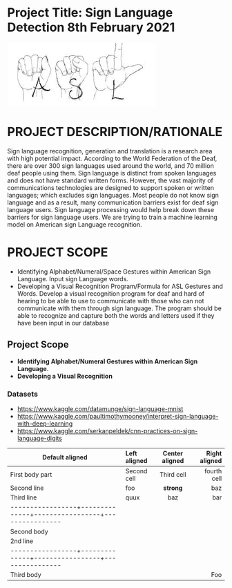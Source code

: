 # Project Title: Sign Language Detection                                          8th February 2021

![asl_asl_studies](Images/asl_asl_studies.jpg)

# PROJECT DESCRIPTION/RATIONALE
Sign language recognition, generation and translation is a research area with high potential impact. According to the World Federation of the Deaf, there are over 300 sign languages used around the world, and 70 million deaf people using them. Sign language is distinct from spoken languages and does not have standard written forms. However, the vast majority of communications technologies are designed to support spoken or written languages; which excludes sign languages. Most people do not know sign language and as a result, many communication barriers exist for deaf sign language users. Sign language processing would help break down these barriers for sign language users. We are trying to train a machine learning model on American sign Language recognition. 


# PROJECT SCOPE
* Identifying Alphabet/Numeral/Space Gestures within American Sign Language. Input sign Language words.
* Developing a Visual Recognition Program/Formula for ASL Gestures and Words.
Develop a visual recognition program for deaf and hard of hearing to be able to use to communicate with those who can not communicate with them through sign language.  The program should be able to recognize and capture both the words and letters used if they have been input in our database

## Project Scope

* **Identifying Alphabet/Numeral Gestures within American Sign Language**.
* **Developing a Visual Recognition**

### Datasets
* <https://www.kaggle.com/datamunge/sign-language-mnist>
* <https://www.kaggle.com/paultimothymooney/interpret-sign-language-with-deep-learning>
* <https://www.kaggle.com/serkanpeldek/cnn-practices-on-sign-language-digits>


| Default aligned | Left aligned | Center aligned  | Right aligned  |
|-----------------|:-------------|:---------------:|---------------:|
| First body part | Second cell  | Third cell      | fourth cell    |
| Second line     | foo          | **strong**      | baz            |
| Third line      | quux         | baz             | bar            |
|-----------------+--------------+-----------------+----------------|
| Second body     |              |                 |                |
| 2nd line        |              |                 |                |
|-----------------+--------------+-----------------+----------------|
| Third body      |              |                 | Foo            |

